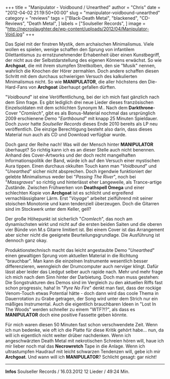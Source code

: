 +++
title = "Manipulator - Voidbound / Unearthed"
author = "Chris"
date = "2012-04-02 21:19:50+00:00"
slug = "manipulator-voidbound-unearthed"
category = "reviews"
tags = ["Black-Death Metal", "blackened", "CD-Reviews", "Death Metal", ]
labels = ["Soulseller Records", ]
image = "http://necroslaughter.de/wp-content/uploads/2012/04/Manipulator-Void.jpg"
+++

Das Spiel mit der finstren Mystik, dem archaischen Minimalismus. Viele wollen es spielen, wenige schaffen den Sprung von infantilem Dilettantismus zu ernstzunehmender Erhabenheit über einen Kunstbegriff, der nicht aus der Selbstdarstellung des eigenen Könnens erwächst. So wie **Archgoat**, die mit ihrem stumpfen Streitkolben, den sie "Musik" nennen, wahrlich die Knochen der Hörer zermahlen. Doch andere schaffen diesen Schritt mit dem durchaus schwierigen Versuch des kalkulierten Minimalismus nicht. So wie **MANIPULATOR**, die aller höchstens den Die-Hard-Fans von **Archgoat** überhaupt gefallen dürften.

"_Voidbound_" ist eine Veröffentlichung, bei der ich mich fast gänzlich nach dem Sinn frage. Es gibt lediglich drei neue Lieder dieses französischen Einzelsoldaten mit dem schlichten Synonym M.. Nach dem **Darkthrone**-Cover "_Cromlech_", gibt es als Bonus-Material nochmal das ursprünglich 2009 erschienene Demo "_Earthbound_" mit knapp 25 Minuten Spieldauer. Doch zuvor hatte _Soulseller Records_ dieses Ende 2010 bereits als LP neu veröffentlich. Die einzige Berechtigung besteht also darin, dass dieses Material nun auch als CD und Download verfügbar wurde.

Doch ganz der Reihe nach! Was will der Mensch hinter **MANIPULATOR** überhaupt? So richtig kann ich es an dieser Stelle auch nicht benennen. Anhand des Cover-Artworks und der doch recht mangelhaften Informationspolitik der Band, würde ich auf den Versuch einer mystischen Aura tippen. Einen durchaus okkulten Touch kann man "_Voidbound_" und "_Unearthed_" sicher nicht absprechen. Doch irgendwie funktioniert der gelebte Minimalismus weder bei "_Passing The River_", noch bei "_Massgraves_" so richtig und hinterlässt eher Langeweile, als Trance-artige Zustände. Zwischen Frühwerken von **Deathspell Omega** und einer schlechten Kopie von **Archgoat** ist es schlicht und ergreifend vernachlässigbarer Lärm. Erst "_Voyage_" arbeitet zielführend mit seiner stoischen Monotonie und kann tendenziell überzeugen. Doch die Gitarren sind im Stockwerk unter dem Keller, gell?

Der große Höhepunkt ist sicherlich "_Cromlech_", das noch am dynamischsten wirkt und nicht auf die ersten beiden Saiten und die oberen vier Bünde von M.s Gitarre limitiert ist. Bei einem Cover ist das Arrangement aber sicher nicht die geeignete Beurteilungsgrundlage. Die Ausführung ist dennoch ganz okay.

Produktionstechnisch macht das leicht angestaubte Demo "_Unearthed_" einen gewaltigen Sprung vom aktuellen Material in die Richtung "brauchbar". Man kann die einzelnen Instrumente wesentlich besser differenzieren, wenngleich der Drumcomputer auch nerviger klingt. Dafür lässt aber leider das Liedgut selber auch rapide nach. Mehr und mehr frage ich mich nach dem Sinn hinter der Darbietung. Doch man muss gestehen: Die Songstrukturen des Demos sind im Vergleich zu den aktuellen Riffs fast schon progressiv, haha!
In "_Pyre No Fire_" denkt man fast, dass der rockige Venom-Touch etwas Potential hätte - doch dann wird das coole Thema in Dauerrotation zu Grabe getragen, der Song wird unter dem Strich nur ein mäßiges Instrumental. Auch die eigentlich brauchbaren Ideen in "Lost In The Woods" werden schneller zu einem "WTF?!?", als dass es **MANIPULATOR** doch eine positive Fassette geben könnte.

Für mich waren diesen 50 Minuten fast schon verschwendete Zeit. Wenn ich nun bedenke, wie oft ich die Platte für diese Kritik gehört habe... nun, da will ich eigentlich nicht weiter drüber nachdenken. Wenn ich angeschwärzten Death Metal mit nekrotischen Schreien hören will, haue ich mir lieber noch mal das **Necrowretch** Tape in die Anlage. Wenn ich ultrastumpfen Haudrauf mit leicht schwarzen Tendenzen will, gebe ich mir **Archgoat**. Und wann will ich **MANIPULATOR**? Schlicht gesagt: gar nicht!



---
**Infos**
Soulseller Records / 16.03.2012
12 Lieder / 49:24 Min.
